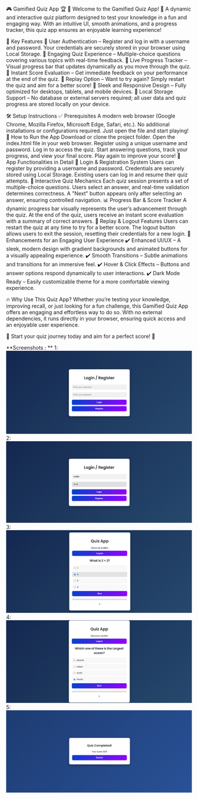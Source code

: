 🎮 Gamified Quiz App 🏆
🚀 Welcome to the Gamified Quiz App! 🚀
A dynamic and interactive quiz platform designed to test your knowledge in a fun and engaging way. With an intuitive UI, smooth animations, and a progress tracker, this quiz app ensures an enjoyable learning experience!

🌟 Key Features
🔹 User Authentication – Register and log in with a username and password. Your credentials are securely stored in your browser using Local Storage.
🔹 Engaging Quiz Experience – Multiple-choice questions covering various topics with real-time feedback.
🔹 Live Progress Tracker – Visual progress bar that updates dynamically as you move through the quiz.
🔹 Instant Score Evaluation – Get immediate feedback on your performance at the end of the quiz.
🔹 Replay Option – Want to try again? Simply restart the quiz and aim for a better score!
🔹 Sleek and Responsive Design – Fully optimized for desktops, tablets, and mobile devices.
🔹 Local Storage Support – No database or external servers required; all user data and quiz progress are stored locally on your device.

🛠 Setup Instructions
✅ Prerequisites
A modern web browser (Google Chrome, Mozilla Firefox, Microsoft Edge, Safari, etc.).
No additional installations or configurations required. Just open the file and start playing!
🚀 How to Run the App
Download or clone the project folder.
Open the index.html file in your web browser.
Register using a unique username and password.
Log in to access the quiz.
Start answering questions, track your progress, and view your final score.
Play again to improve your score!
🎯 App Functionalities in Detail
🏅 Login & Registration System
Users can register by providing a username and password.
Credentials are securely stored using Local Storage.
Existing users can log in and resume their quiz attempts.
🎲 Interactive Quiz Mechanics
Each quiz session presents a set of multiple-choice questions.
Users select an answer, and real-time validation determines correctness.
A "Next" button appears only after selecting an answer, ensuring controlled navigation.
📊 Progress Bar & Score Tracker
A dynamic progress bar visually represents the user’s advancement through the quiz.
At the end of the quiz, users receive an instant score evaluation with a summary of correct answers.
🔄 Replay & Logout Features
Users can restart the quiz at any time to try for a better score.
The logout button allows users to exit the session, resetting their credentials for a new login.
🎨 Enhancements for an Engaging User Experience
✔️ Enhanced UI/UX – A sleek, modern design with gradient backgrounds and animated buttons for a visually appealing experience.
✔️ Smooth Transitions – Subtle animations and transitions for an immersive feel.
✔️ Hover & Click Effects – Buttons and answer options respond dynamically to user interactions.
✔️ Dark Mode Ready – Easily customizable theme for a more comfortable viewing experience.

🔥 Why Use This Quiz App?
Whether you’re testing your knowledge, improving recall, or just looking for a fun challenge, this Gamified Quiz App offers an engaging and effortless way to do so. With no external dependencies, it runs directly in your browser, ensuring quick access and an enjoyable user experience.

🎯 Start your quiz journey today and aim for a perfect score! 🚀


**Screenshots : **
1:
![image alt](https://github.com/karthiksrb/Quiz_Flow_with_Gamification/blob/main/Screenshot%202025-02-02%20185455.png?raw=true)
2:
![image alt](https://github.com/karthiksrb/Quiz_Flow_with_Gamification/blob/main/Screenshot%202025-02-02%20185525.png?raw=true)
3:
![image alt](https://github.com/karthiksrb/Quiz_Flow_with_Gamification/blob/main/Screenshot%202025-02-02%20185601.png?raw=true)
4:
![image alt](https://github.com/karthiksrb/Quiz_Flow_with_Gamification/blob/main/Screenshot%202025-02-02%20185613.png?raw=true)
5:
![image alt](https://github.com/karthiksrb/Quiz_Flow_with_Gamification/blob/main/Screenshot%202025-02-02%20193407.png?raw=true)
